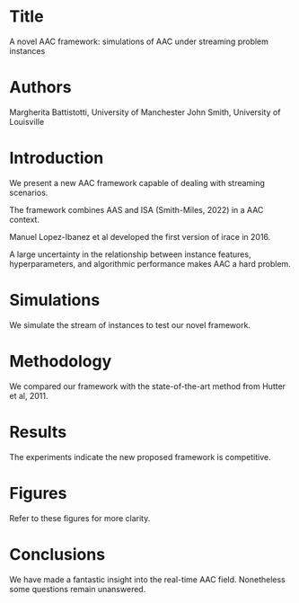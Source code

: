 # Title
A novel AAC framework: simulations of AAC under streaming problem instances

# Authors
Margherita Battistotti, University of Manchester
John Smith, University of Louisville

# Introduction
We present a new AAC framework capable of dealing with streaming scenarios. 

The framework combines AAS and ISA (Smith-Miles, 2022) in a AAC context.

Manuel Lopez-Ibanez et al developed the first version of irace in 2016.

A large uncertainty in the relationship between instance features, hyperparameters, and algorithmic performance makes AAC a hard problem.

# Simulations
We simulate the stream of instances to test our novel framework.

# Methodology
We compared our framework with the state-of-the-art method from Hutter et al, 2011.

# Results
The experiments indicate the new proposed framework is competitive.

# Figures
Refer to these figures for more clarity.

# Conclusions 
We have made a fantastic insight into the real-time AAC field. Nonetheless some questions remain unanswered.
